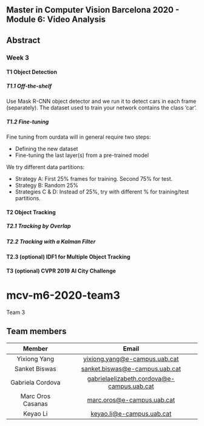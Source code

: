 

## Master in Computer Vision Barcelona 2020 - Module 6: Video Analysis


## Abstract
### Week 3
#### T1 Object Detection
##### T1.1 Off-the-shelf
Use Mask R-CNN object detector and we run it to detect cars in each frame (separately). The dataset used to train your network contains the class ‘car’.
##### T1.2 Fine-tuning
Fine tuning from ourdata will in general require two steps:
  + Defining the new dataset 
  + Fine-tuning the last layer(s) from a pre-trained model 
  
  
We try different data partitions:
  + Strategy A: First 25% frames for training. Second 75% for test.
  + Strategy B: Random 25%
  + Strategies C & D: Instead of 25%, try with different % for training/test partitions.

#### T2 Object Tracking 
##### T2.1 Tracking by Overlap
##### T2.2 Tracking with a Kalman Filter
#### T2.3 (optional)  IDF1 for Multiple Object Tracking
#### T3 (optional) CVPR 2019 AI City Challenge 

# mcv-m6-2020-team3
Team 3
## Team members

|      Member     |           Email          |
|:---------------:|:------------------------:|
|  Yixiong Yang| yixiong.yang@e-campus.uab.cat |
|     Sanket Biswas   |    sanket.biswas@e-campus.uab.cat   |
|  Gabriela Cordova |    gabrielaelizabeth.cordova@e-campus.uab.cat    |
| Marc Oros Casanas  |marc.oros@e-campus.uab.cat |
| Keyao Li | keyao.li@e-campus.uab.cat|

